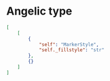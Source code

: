 # Angelic type

```json
[
    [
        {
            "self": "MarkerStyle",
            "self._fillstyle": "str"
        },
        {}
    ]
]
```
